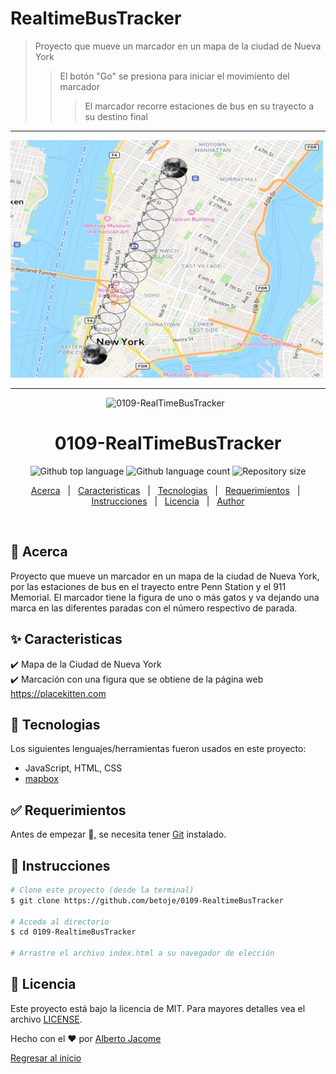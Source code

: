 # RealtimeBusTracker

> Proyecto que mueve un marcador en un mapa de la ciudad de Nueva York
>> El botón "Go" se presiona para iniciar el movimiento del marcador
>>> El marcador recorre estaciones de bus en su trayecto a su destino final

---
<img src="BusTracker.jpg" style="width: 500px; height: 380px" >

---

<div align="center" id="top"> 
  <img src="./.github/app.gif" alt="0109-RealTimeBusTracker" />
  &#xa0;
</div>

<h1 align="center">0109-RealTimeBusTracker</h1>

<p align="center">
  <img alt="Github top language" src="https://img.shields.io/github/languages/top/betoje/0109-realtimebustracker?color=56BEB8">

  <img alt="Github language count" src="https://img.shields.io/github/languages/count/betoje/0109-realtimebustracker?color=56BEB8">

  <img alt="Repository size" src="https://img.shields.io/github/repo-size/betoje/0109-realtimebustracker?color=56BEB8">

  <!-- <img alt="License" src="https://img.shields.io/github/license/betoje/0109-realtimebustracker?color=56BEB8"> -->

</p>

<p align="center">
  <a href="#dart-acerca">Acerca</a> &#xa0; | &#xa0; 
  <a href="#sparkles-caracteristicas">Caracteristicas</a> &#xa0; | &#xa0;
  <a href="#rocket-tecnologias">Tecnologias</a> &#xa0; | &#xa0;
  <a href="#white_check_mark-requerimientos">Requerimientos</a> &#xa0; | &#xa0;
  <a href="#checkered_flag-instrucciones">Instrucciones</a> &#xa0; | &#xa0;
  <a href="#memo-licencia">Licencia</a> &#xa0; | &#xa0;
  <a href="https://github.com/betoje" target="_blank">Author</a>
</p>

<br>

## :dart: Acerca ##

Proyecto que mueve un marcador en un mapa de la ciudad de Nueva York, por las estaciones de bus en el trayecto entre Penn Station y el 911 Memorial. El marcador tiene la figura de uno o más gatos y va dejando una marca en las diferentes paradas con el número respectivo de parada.

## :sparkles: Caracteristicas ##

:heavy_check_mark: Mapa de la Ciudad de Nueva York\
:heavy_check_mark: Marcación con una figura que se obtiene de la página web https://placekitten.com

## :rocket: Tecnologias ##

Los siguientes lenguajes/herramientas fueron usados en este proyecto:

- JavaScript, HTML, CSS
- [mapbox](https://www.mapbox.com/)

## :white_check_mark: Requerimientos ##

Antes de empezar :checkered_flag:, se necesita tener [Git](https://git-scm.com) instalado.

## :checkered_flag: Instrucciones ##

```bash
# Clone este proyecto (desde la terminal)
$ git clone https://github.com/betoje/0109-RealtimeBusTracker

# Acceda al directorio
$ cd 0109-RealtimeBusTracker

# Arrastre el archivo index.html a su navegador de elección
```
## :memo: Licencia ##

Este proyecto está bajo la licencia de MIT. Para mayores detalles vea el archivo [LICENSE](LICENSE).

Hecho con el :heart: por <a href="https://github.com/betoje" target="_blank">Alberto Jacome</a>&#xa0;

<a href="#top">Regresar al inicio</a>
